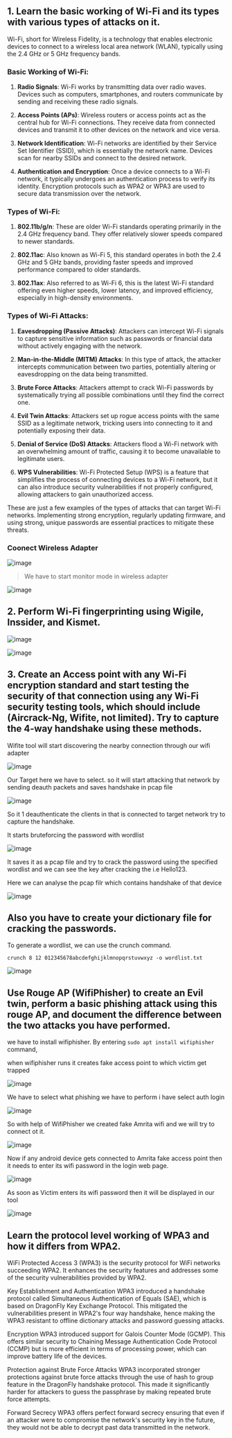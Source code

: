 ## 1. Learn the basic working of Wi-Fi and its types with various types of attacks on it.

Wi-Fi, short for Wireless Fidelity, is a technology that enables electronic devices to connect to a wireless local area network (WLAN), typically using the 2.4 GHz or 5 GHz frequency bands.

### Basic Working of Wi-Fi:

1. **Radio Signals**: Wi-Fi works by transmitting data over radio waves. Devices such as computers, smartphones, and routers communicate by sending and receiving these radio signals.

2. **Access Points (APs)**: Wireless routers or access points act as the central hub for Wi-Fi connections. They receive data from connected devices and transmit it to other devices on the network and vice versa.

3. **Network Identification**: Wi-Fi networks are identified by their Service Set Identifier (SSID), which is essentially the network name. Devices scan for nearby SSIDs and connect to the desired network.

4. **Authentication and Encryption**: Once a device connects to a Wi-Fi network, it typically undergoes an authentication process to verify its identity. Encryption protocols such as WPA2 or WPA3 are used to secure data transmission over the network.

### Types of Wi-Fi:

1. **802.11b/g/n**: These are older Wi-Fi standards operating primarily in the 2.4 GHz frequency band. They offer relatively slower speeds compared to newer standards.

2. **802.11ac**: Also known as Wi-Fi 5, this standard operates in both the 2.4 GHz and 5 GHz bands, providing faster speeds and improved performance compared to older standards.

3. **802.11ax**: Also referred to as Wi-Fi 6, this is the latest Wi-Fi standard offering even higher speeds, lower latency, and improved efficiency, especially in high-density environments.

### Types of Wi-Fi Attacks:

1. **Eavesdropping (Passive Attacks)**: Attackers can intercept Wi-Fi signals to capture sensitive information such as passwords or financial data without actively engaging with the network.

2. **Man-in-the-Middle (MITM) Attacks**: In this type of attack, the attacker intercepts communication between two parties, potentially altering or eavesdropping on the data being transmitted.

3. **Brute Force Attacks**: Attackers attempt to crack Wi-Fi passwords by systematically trying all possible combinations until they find the correct one.

4. **Evil Twin Attacks**: Attackers set up rogue access points with the same SSID as a legitimate network, tricking users into connecting to it and potentially exposing their data.

5. **Denial of Service (DoS) Attacks**: Attackers flood a Wi-Fi network with an overwhelming amount of traffic, causing it to become unavailable to legitimate users.

6. **WPS Vulnerabilities**: Wi-Fi Protected Setup (WPS) is a feature that simplifies the process of connecting devices to a Wi-Fi network, but it can also introduce security vulnerabilities if not properly configured, allowing attackers to gain unauthorized access.

These are just a few examples of the types of attacks that can target Wi-Fi networks. Implementing strong encryption, regularly updating firmware, and using strong, unique passwords are essential practices to mitigate these threats.

### Coonect Wireless Adapter

![image](https://github.com/jayshah17/Implementation-of-Cyber-Security-Lab/assets/76842630/9786d970-9b47-4471-aed0-0f40eeffbac7)

> We have to start monitor mode in wireless adapter 

![image](https://github.com/jayshah17/Implementation-of-Cyber-Security-Lab/assets/76842630/20078acb-ab3e-4dc3-8f7e-3de0d769c9fa)



## 2. Perform Wi-Fi fingerprinting using Wigile, Inssider, and Kismet.

![image](https://github.com/jayshah17/Implementation-of-Cyber-Security-Lab/assets/76842630/27845981-74e6-420e-b357-e5477951567d)



![image](https://github.com/jayshah17/Implementation-of-Cyber-Security-Lab/assets/76842630/3a55c7c0-fca8-4fcd-b927-82e93a7887b7)


## 3. Create an Access point with any Wi-Fi encryption standard and start testing the security of that connection using any Wi-Fi security testing tools, which should include (Aircrack-Ng, Wifite, not limited). Try to capture the 4-way handshake using these methods. 

Wifite tool will start discovering the nearby connection through our wifi adapter

![image](https://github.com/jayshah17/Implementation-of-Cyber-Security-Lab/assets/76842630/0f15ae79-80e5-4de5-8f71-839896af0984)

Our Target here we have to select. so it will start attacking that network by sending deauth packets and saves handshake in pcap file 

![image](https://github.com/jayshah17/Implementation-of-Cyber-Security-Lab/assets/76842630/dd255d94-72fb-48cb-b61e-019c1968a3bc)

So it 1 deauthenticate the clients in that is connected to target network try to capture the handshake.

It starts bruteforcing the password with wordlist

![image](https://github.com/jayshah17/Implementation-of-Cyber-Security-Lab/assets/76842630/60ded073-53d8-42f9-aadd-04e7302b3178)

It saves it as a pcap file and try to crack the password using the specified wordlist and we can see the key after cracking the i.e Hello123.

Here we can analyse the pcap filr which contains handshake of that device

![image](https://github.com/jayshah17/Implementation-of-Cyber-Security-Lab/assets/76842630/0d7a81bb-8fb8-4df7-88d3-b108a8542a85)

## Also you have to create your dictionary file for cracking the passwords.

To generate a wordlist, we can use the crunch command.

`crunch 8 12 012345678abcdefghijklmnopqrstuvwxyz -o wordlist.txt`

![image](https://github.com/jayshah17/Implementation-of-Cyber-Security-Lab/assets/76842630/bcfab00d-8ef4-4bc7-ae4a-1f6e24e55ede)

## Use Rouge AP (WifiPhisher) to create an Evil twin, perform a basic phishing attack using this rouge AP, and document the difference between the two attacks you have performed.

we have to install wifiphisher. By entering `sudo apt install wifiphisher` command,

when wifiphisher runs it creates fake access point to which victim get trapped

![image](https://github.com/jayshah17/Implementation-of-Cyber-Security-Lab/assets/76842630/a819a0db-a48e-401c-8dc4-7200cec0805f)

We have to select what phishing we have to perform i have select auth login

![image](https://github.com/jayshah17/Implementation-of-Cyber-Security-Lab/assets/76842630/3a94ddea-ced7-401c-b767-96b6edc11ea8)

So with help of WifiPhisher we created fake Amrita wifi and we will try to connect ot it.

![image](https://github.com/jayshah17/Implementation-of-Cyber-Security-Lab/assets/76842630/3e62f4ed-c99e-4749-b42d-bfb1899b1a3f)

Now if any android device gets connected to Amrita fake access point then it needs to enter its wifi password in the login web page.

![image](https://github.com/jayshah17/Implementation-of-Cyber-Security-Lab/assets/76842630/0c02691c-f253-446a-b231-e96217a40b6f)

As soon as Victim enters its wifi password then it will be displayed in our tool

![image](https://github.com/jayshah17/Implementation-of-Cyber-Security-Lab/assets/76842630/b3e8f9bd-90f6-4bc2-9483-4247c6aeb0ae)

## Learn the protocol level working of WPA3 and how it differs from WPA2.

WiFi Protected Access 3 (WPA3) is the security protocol for WiFi networks succeeding WPA2. It enhances the security features and addresses some of the security vulnerabilities provided by WPA2.

Key Establishment and Authentication WPA3 introduced a handshake protocol called Simultaneous Authentication of Equals (SAE), which is based on DragonFly Key Exchange Protocol. This mitigated the vulnerabilities present in WPA2's four way handshake, hence making the WPA3 resistant to offline dictionary attacks and password guessing attacks.

Encryption WPA3 introduced support for Galois Counter Mode (GCMP). This offers similar security to Chaining Message Authentication Code Protocol (CCMP) but is more efficient in terms of processing power, which can improve battery life of the devices.

Protection against Brute Force Attacks WPA3 incorporated stronger protections against brute force attacks through the use of hash to group feature in the DragonFly handshake protocol. This made it significantly harder for attackers to guess the passphrase by making repeated brute force attempts.

Forward Secrecy WPA3 offers perfect forward secrecy ensuring that even if an attacker were to compromise the network's security key in the future, they would not be able to decrypt past data transmitted in the network.
